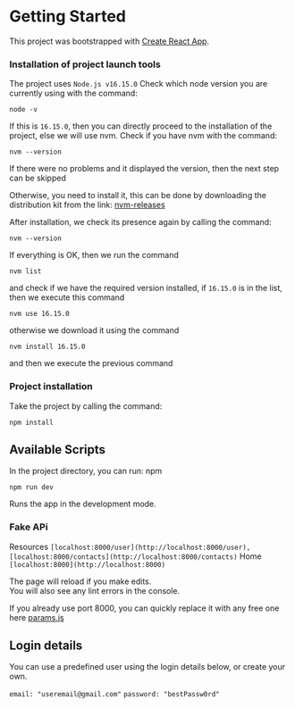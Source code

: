 # Getting Started

This project was bootstrapped with [Create React App](https://github.com/facebook/create-react-app).

### Installation of project launch tools

The project uses `Node.js v16.15.0`
Сheck which node version you are currently using with the command:

`node -v`

If this is `16.15.0`, then you can directly proceed to the installation of the project, else we will use nvm.
Сheck if you have nvm with the command:

`nvm --version`

If there were no problems and it displayed the version, then the next step can be skipped

Otherwise, you need to install it, this can be done by downloading the distribution kit from the link:
[nvm-releases](https://github.com/coreybutler/nvm-windows/releases)

After installation, we check its presence again by calling the command:

`nvm --version`

If everything is OK, then we run the command

`nvm list`

and check if we have the required version installed, if `16.15.0` is in the list, then we execute this command

`nvm use 16.15.0`

otherwise we download it using the command

`nvm install 16.15.0`

and then we execute the previous command

### Project installation

Тake the project by calling the command:

`npm install`

## Available Scripts

In the project directory, you can run:
npm

`npm run dev`

Runs the app in the development mode.

### Fake APi

Resources
`[localhost:8000/user](http://localhost:8000/user),
[localhost:8000/contacts](http://localhost:8000/contacts)`
Home
`[localhost:8000](http://localhost:8000)`

The page will reload if you make edits.\
You will also see any lint errors in the console.

If you already use port 8000, you can quickly replace it with any free one here [params.js](https://github.com/kotorima/takeoff-staff/blob/main/src/api/params.js)

## Login details

You can use a predefined user using the login details below, or create your own.

`email: "useremail@gmail.com"`
`password: "bestPassw0rd"`
